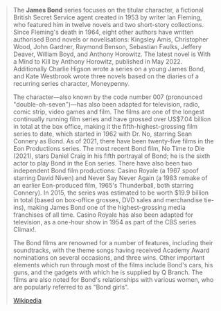 > The **James Bond** series focuses on the titular character, a fictional British Secret Service agent created in 1953 by writer Ian Fleming, who featured him in twelve novels and two short-story collections. Since Fleming's death in 1964, eight other authors have written authorised Bond novels or novelisations: Kingsley Amis, Christopher Wood, John Gardner, Raymond Benson, Sebastian Faulks, Jeffery Deaver, William Boyd, and Anthony Horowitz. The latest novel is With a Mind to Kill by Anthony Horowitz, published in May 2022. Additionally Charlie Higson wrote a series on a young James Bond, and Kate Westbrook wrote three novels based on the diaries of a recurring series character, Moneypenny.
>
> The character—also known by the code number 007 (pronounced "double-oh-seven")—has also been adapted for television, radio, comic strip, video games and film. The films are one of the longest continually running film series and have grossed over US$7.04 billion in total at the box office, making it the fifth-highest-grossing film series to date, which started in 1962 with Dr. No, starring Sean Connery as Bond. As of 2021, there have been twenty-five films in the Eon Productions series. The most recent Bond film, No Time to Die (2021), stars Daniel Craig in his fifth portrayal of Bond; he is the sixth actor to play Bond in the Eon series. There have also been two independent Bond film productions: Casino Royale (a 1967 spoof starring David Niven) and Never Say Never Again (a 1983 remake of an earlier Eon-produced film, 1965's Thunderball, both starring Connery). In 2015, the series was estimated to be worth $19.9 billion in total (based on box-office grosses, DVD sales and merchandise tie-ins), making James Bond one of the highest-grossing media franchises of all time. Casino Royale has also been adapted for television, as a one-hour show in 1954 as part of the CBS series Climax!.
>
> The Bond films are renowned for a number of features, including their soundtracks, with the theme songs having received Academy Award nominations on several occasions, and three wins. Other important elements which run through most of the films include Bond's cars, his guns, and the gadgets with which he is supplied by Q Branch. The films are also noted for Bond's relationships with various women, who are popularly referred to as "Bond girls".
>
> [Wikipedia](https://en.wikipedia.org/wiki/James%20Bond)